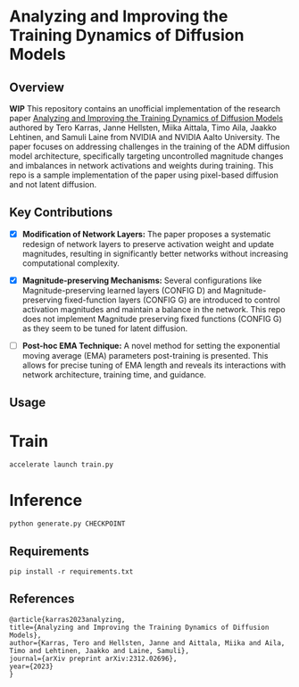 # Analyzing and Improving the Training Dynamics of Diffusion Models

## Overview
**WIP**
This repository contains an unofficial implementation of the research paper [Analyzing and Improving the Training Dynamics of Diffusion Models](https://arxiv.org/abs/2312.02696v1) authored by Tero Karras, Janne Hellsten, Miika Aittala, Timo Aila, Jaakko Lehtinen, and Samuli Laine from NVIDIA and NVIDIA Aalto University. The paper focuses on addressing challenges in the training of the ADM diffusion model architecture, specifically targeting uncontrolled magnitude changes and imbalances in network activations and weights during training. This repo is a sample implementation of the paper using pixel-based diffusion and not latent diffusion.

## Key Contributions
- [X] **Modification of Network Layers:** The paper proposes a systematic redesign of network layers to preserve activation weight and update magnitudes, resulting in significantly better networks without increasing computational complexity.
- [X] **Magnitude-preserving Mechanisms:** Several configurations like Magnitude-preserving learned layers (CONFIG D) and Magnitude-preserving fixed-function layers (CONFIG G) are introduced to control activation magnitudes and maintain a balance in the network. This repo does not implement Magnitude preserving fixed functions (CONFIG G) as they seem to be tuned for latent diffusion.
- [ ] **Post-hoc EMA Technique:** A novel method for setting the exponential moving average (EMA) parameters post-training is presented. This allows for precise tuning of EMA length and reveals its interactions with network architecture, training time, and guidance.


## Usage
# Train
```
accelerate launch train.py
```

# Inference
```
python generate.py CHECKPOINT
```

## Requirements
```
pip install -r requirements.txt
```

## References
```
@article{karras2023analyzing,
title={Analyzing and Improving the Training Dynamics of Diffusion Models},
author={Karras, Tero and Hellsten, Janne and Aittala, Miika and Aila, Timo and Lehtinen, Jaakko and Laine, Samuli},
journal={arXiv preprint arXiv:2312.02696},
year={2023}
}
```


